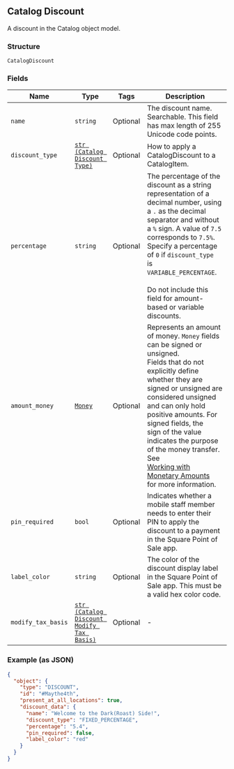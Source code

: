 ## Catalog Discount

A discount in the Catalog object model.

### Structure

`CatalogDiscount`

### Fields

| Name | Type | Tags | Description |
|  --- | --- | --- | --- |
| `name` | `string` | Optional | The discount name. Searchable. This field has max length of 255 Unicode code points. |
| `discount_type` | [`str (Catalog Discount Type)`]($m/CatalogDiscountType) | Optional | How to apply a CatalogDiscount to a CatalogItem. |
| `percentage` | `string` | Optional | The percentage of the discount as a string representation of a decimal number, using a `.` as the decimal<br>separator and without a `%` sign. A value of `7.5` corresponds to `7.5%`. Specify a percentage of `0` if `discount_type`<br>is `VARIABLE_PERCENTAGE`.<br><br>Do not include this field for amount-based or variable discounts. |
| `amount_money` | [`Money`](/doc/models/money.md) | Optional | Represents an amount of money. `Money` fields can be signed or unsigned.<br>Fields that do not explicitly define whether they are signed or unsigned are<br>considered unsigned and can only hold positive amounts. For signed fields, the<br>sign of the value indicates the purpose of the money transfer. See<br>[Working with Monetary Amounts](https://developer.squareup.com/docs/build-basics/working-with-monetary-amounts)<br>for more information. |
| `pin_required` | `bool` | Optional | Indicates whether a mobile staff member needs to enter their PIN to apply the<br>discount to a payment in the Square Point of Sale app. |
| `label_color` | `string` | Optional | The color of the discount display label in the Square Point of Sale app. This must be a valid hex color code. |
| `modify_tax_basis` | [`str (Catalog Discount Modify Tax Basis)`]($m/CatalogDiscountModifyTaxBasis) | Optional | - |

### Example (as JSON)

```json
{
  "object": {
    "type": "DISCOUNT",
    "id": "#Maythe4th",
    "present_at_all_locations": true,
    "discount_data": {
      "name": "Welcome to the Dark(Roast) Side!",
      "discount_type": "FIXED_PERCENTAGE",
      "percentage": "5.4",
      "pin_required": false,
      "label_color": "red"
    }
  }
}
```

